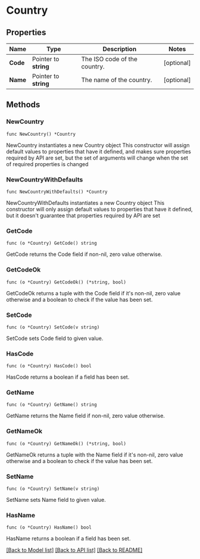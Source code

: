 # Country

## Properties

Name | Type | Description | Notes
------------ | ------------- | ------------- | -------------
**Code** | Pointer to **string** | The ISO code of the country. | [optional] 
**Name** | Pointer to **string** | The name of the country. | [optional] 

## Methods

### NewCountry

`func NewCountry() *Country`

NewCountry instantiates a new Country object
This constructor will assign default values to properties that have it defined,
and makes sure properties required by API are set, but the set of arguments
will change when the set of required properties is changed

### NewCountryWithDefaults

`func NewCountryWithDefaults() *Country`

NewCountryWithDefaults instantiates a new Country object
This constructor will only assign default values to properties that have it defined,
but it doesn't guarantee that properties required by API are set

### GetCode

`func (o *Country) GetCode() string`

GetCode returns the Code field if non-nil, zero value otherwise.

### GetCodeOk

`func (o *Country) GetCodeOk() (*string, bool)`

GetCodeOk returns a tuple with the Code field if it's non-nil, zero value otherwise
and a boolean to check if the value has been set.

### SetCode

`func (o *Country) SetCode(v string)`

SetCode sets Code field to given value.

### HasCode

`func (o *Country) HasCode() bool`

HasCode returns a boolean if a field has been set.

### GetName

`func (o *Country) GetName() string`

GetName returns the Name field if non-nil, zero value otherwise.

### GetNameOk

`func (o *Country) GetNameOk() (*string, bool)`

GetNameOk returns a tuple with the Name field if it's non-nil, zero value otherwise
and a boolean to check if the value has been set.

### SetName

`func (o *Country) SetName(v string)`

SetName sets Name field to given value.

### HasName

`func (o *Country) HasName() bool`

HasName returns a boolean if a field has been set.


[[Back to Model list]](../README.md#documentation-for-models) [[Back to API list]](../README.md#documentation-for-api-endpoints) [[Back to README]](../README.md)


